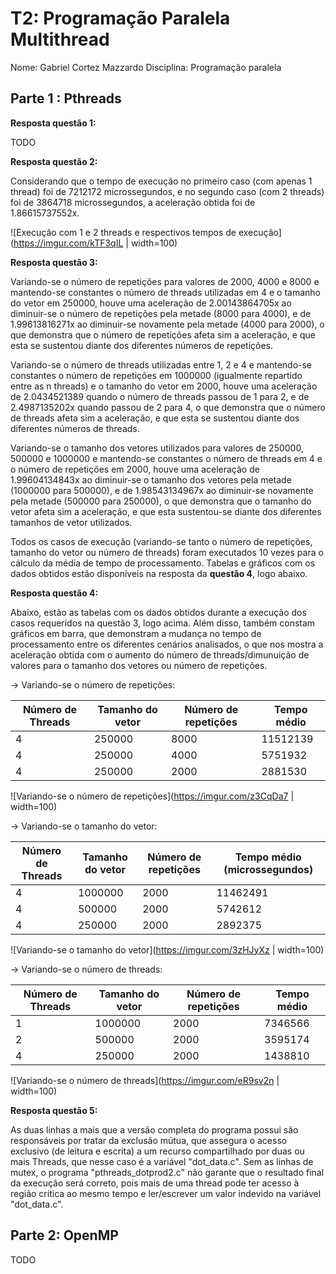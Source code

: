 # T2: Programação Paralela Multithread 

Nome: Gabriel Cortez Mazzardo
Disciplina: Programação paralela

## Parte 1 : Pthreads

**Resposta questão 1:**

TODO

**Resposta questão 2:** 

Considerando que o tempo de execução no primeiro caso (com apenas 1 thread) foi de 7212172 microssegundos, e no segundo caso (com 2 threads) foi de 3864718 microssegundos, a aceleração obtida foi de 1.86615737552x.

![Execução com 1 e 2 threads e respectivos tempos de execução](https://imgur.com/kTF3qIL | width=100)


**Resposta questão 3:** 

Variando-se o número de repetições para valores de 2000, 4000 e 8000 e mantendo-se constantes o número de threads utilizadas em 4 e o tamanho do vetor em 250000, houve uma aceleração de 2.00143864705x ao diminuir-se o número de repetições pela metade (8000 para 4000), e de 1.99613816271x ao diminuir-se novamente pela metade (4000 para 2000), o que demonstra que o número de repetições afeta sim a aceleração, e que esta se sustentou diante dos diferentes números de repetições.

Variando-se o número de threads utilizadas entre 1, 2 e 4 e mantendo-se constantes o número de repetições em 1000000 (igualmente repartido entre as n threads) e o tamanho do vetor em 2000, houve uma aceleração de 2.0434521389 quando o número de threads passou de 1 para 2, e de 2.4987135202x quando passou de 2 para 4, o que demonstra que o número de threads afeta sim a aceleração, e que esta se sustentou diante dos diferentes números de threads.

Variando-se o tamanho dos vetores utilizados para valores de 250000, 500000 e 1000000 e mantendo-se constantes o número de threads em 4 e o número de repetições em 2000, houve uma aceleração de 1.99604134843x ao diminuir-se o tamanho dos vetores pela metade (1000000 para 500000), e de 1.98543134967x ao diminuir-se novamente pela metade (500000 para 250000), o que demonstra que o tamanho do vetor afeta sim a aceleração, e que esta sustentou-se diante dos diferentes tamanhos de vetor utilizados.

Todos os casos de execução (variando-se tanto o número de repetições, tamanho do vetor ou número de threads) foram executados 10 vezes para o cálculo da média de tempo de processamento. Tabelas e gráficos com os dados obtidos estão disponíveis na resposta da **questão 4**, logo abaixo.

**Resposta questão 4:**

Abaixo, estão as tabelas com os dados obtidos durante a execução dos casos requeridos na questão 3, logo acima. Além disso, também constam gráficos em barra, que demonstram a mudança no tempo de processamento entre os diferentes cenários analisados, o que nos mostra a aceleração obtida com o aumento do número de threads/dimunuição de valores para o tamanho dos vetores ou número de repetições.

-> Variando-se o número de repetições:

|Número de Threads|Tamanho do vetor|Número de repetições|Tempo médio|
|-----------------|----------------|--------------------|-----------|
|4                |250000          |8000                |11512139   |
|4                |250000          |4000                |5751932    |
|4                |250000          |2000                |2881530    |

![Variando-se o número de repetições](https://imgur.com/z3CqDa7 | width=100)


-> Variando-se o tamanho do vetor:

|Número de Threads|Tamanho do vetor|Número de repetições|Tempo médio (microssegundos)|
|-----------------|----------------|--------------------|----------------------------|
|4                |1000000         |2000                |11462491                    |
|4                |500000          |2000                |5742612                     |
|4                |250000          |2000                |2892375                     |

![Variando-se o tamanho do vetor](https://imgur.com/3zHJyXz | width=100)


-> Variando-se o número de threads:

|Número de Threads|Tamanho do vetor|Número de repetições|Tempo médio|
|-----------------|----------------|--------------------|-----------|
|1                |1000000         |2000                |7346566    |
|2                |500000          |2000                |3595174    |
|4                |250000          |2000                |1438810    |

![Variando-se o número de threads](https://imgur.com/eR9sv2n | width=100)


**Resposta questão 5:**

As duas linhas a mais que a versão completa do programa possui são responsáveis por tratar da exclusão mútua, que assegura o acesso exclusivo (de leitura e escrita) a um recurso compartilhado por duas ou mais Threads, que nesse caso é a variável "dot_data.c". Sem as linhas de mutex, o programa "pthreads_dotprod2.c" não garante que o resultado final da execução será correto, pois mais de uma thread pode ter acesso à região crítica ao mesmo tempo e ler/escrever um valor indevido na variável "dot_data.c".

## Parte 2: OpenMP

TODO
